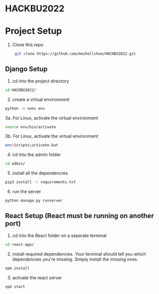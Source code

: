 # HACKBU2022

<a name="project-setup"></a>
# Project Setup
1. Clone this repo 
    ```sh
     git clone https://github.com/meshellchoo/HACKBU2022.git
    ``` 

<a name="django-setup"></a>
## Django Setup
1. cd into the project directory
```sh 
cd HACKBU2022/ 
``` 
2. create a virtual environment
```sh
python -m venv env
```
3a. For Linux, activate the virtual environment<br />
```sh
source env/bin/activate
```
3b. For Linux, activate the virtual environment<br />
```sh
env\Scripts\activate.bat
```
4. cd into the admin folder
```sh
cd admin/
```
5. install all the dependencies 
```sh
pip3 install -r requirements.txt
```
6. run the server
```sh
python manage.py runserver
```



<a name="react-setup"></a>
## React Setup (React must be running on another port)
1. cd into the React folder on a separate terminal
```sh 
cd react-app/ 
``` 
2. install required dependencies. Your terminal should tell you which dependencies you're missing. Simply install the missing ones.
```sh
npm install
```
3. activate the react server
```sh
npm start
```
